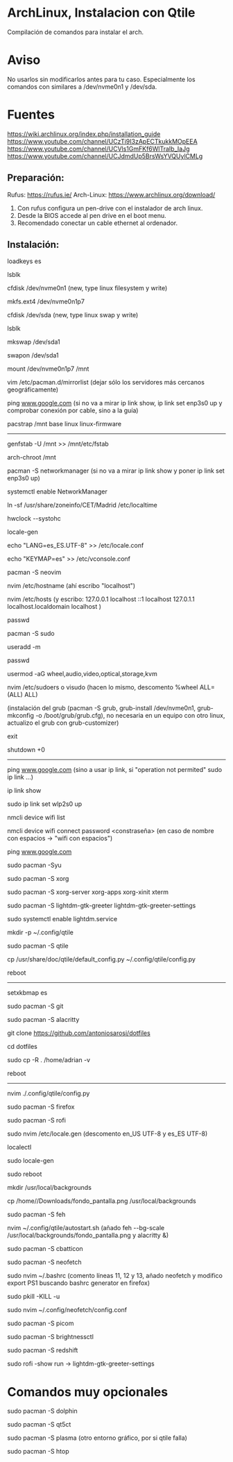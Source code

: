 # ArchLinux, Instalacion con Qtile
Compilación de comandos para instalar el arch. 

# Aviso

No usarlos sin modificarlos antes para tu caso. Especialmente los comandos con similares a /dev/nvme0n1 y /dev/sda. 

# Fuentes

https://wiki.archlinux.org/index.php/installation_guide
https://www.youtube.com/channel/UCzTi9I3zApECTkukkMOpEEA
https://www.youtube.com/channel/UCVls1GmFKf6WlTraIb_IaJg
https://www.youtube.com/channel/UCJdmdUp5BrsWsYVQUylCMLg


## Preparación:

Rufus: https://rufus.ie/
Arch-Linux: https://www.archlinux.org/download/

1. Con rufus configura un pen-drive con el instalador de arch linux.
2. Desde la BIOS accede al pen drive en el boot menu.
3. Recomendado conectar un cable ethernet al ordenador.

## Instalación:

loadkeys es

lsblk

cfdisk /dev/nvme0n1  (new, type linux filesystem y write)

mkfs.ext4 /dev/nvme0n1p7

cfdisk /dev/sda (new, type linux swap y write)

lsblk

mkswap /dev/sda1

swapon /dev/sda1

mount /dev/nvme0n1p7 /mnt

vim /etc/pacman.d/mirrorlist   (dejar sólo los servidores más cercanos geográficamente)

ping www.google.com  (si no va a mirar ip link show, ip link set enp3s0 up y comprobar conexión por cable, sino a la guía)

pacstrap /mnt base linux linux-firmware

------------------------------------------------------------------------------

genfstab -U /mnt >> /mnt/etc/fstab

arch-chroot /mnt

pacman -S networkmanager  (si no va a mirar ip link show y poner ip link set enp3s0 up)

systemctl enable NetworkManager

ln -sf /usr/share/zoneinfo/CET/Madrid /etc/localtime

hwclock --systohc

locale-gen

echo "LANG=es_ES.UTF-8" >> /etc/locale.conf

echo "KEYMAP=es" >> /etc/vconsole.conf

pacman -S neovim

nvim /etc/hostname (ahí escribo "localhost")

nvim /etc/hosts 
  (y escribo:
127.0.0.1	localhost
::1		localhost
127.0.1.1	localhost.localdomain localhost
)

passwd

pacman -S sudo

useradd -m <usuario>
  
passwd <usuario>
  
usermod -aG wheel,audio,video,optical,storage,kvm <usuario>
  
nvim /etc/sudoers o visudo  (hacen lo mismo, descomento %wheel ALL=(ALL) ALL)

(instalación del grub (pacman -S grub, grub-install /dev/nvme0n1, grub-mkconfig -o /boot/grub/grub.cfg), no necesaria en un equipo con otro linux, actualizo el grub con grub-customizer)

exit

shutdown +0

-------------------------------------------------------------------------------------------------------

ping www.google.com  (sino a usar ip link, si "operation not permited" sudo ip link ...)

ip link show

sudo ip link set wlp2s0 up

nmcli device wifi list

nmcli device wifi connect <nombre del wifi> password <constraseña>  (en caso de nombre con espacios -> "wifi con espacios")
  
ping www.google.com

sudo pacman -Syu

sudo pacman -S xorg

sudo pacman -S xorg-server xorg-apps xorg-xinit xterm

sudo pacman -S lightdm-gtk-greeter lightdm-gtk-greeter-settings

sudo systemctl enable lightdm.service

mkdir -p ~/.config/qtile

sudo pacman -S qtile

cp /usr/share/doc/qtile/default_config.py ~/.config/qtile/config.py

reboot

------------------------------------------------------------------------------------------------

setxkbmap es

sudo pacman -S git

sudo pacman -S alacritty

git clone https://github.com/antoniosarosi/dotfiles

cd dotfiles

sudo cp -R . /home/adrian -v

reboot

---------------------------------------------------------------------------------------------------

nvim ./.config/qtile/config.py

sudo pacman -S firefox

sudo pacman -S rofi

sudo nvim /etc/locale.gen (descomento en_US UTF-8 y es_ES UTF-8)

localectl

sudo locale-gen

sudo reboot

mkdir /usr/local/backgrounds

cp /home/<usuario>/Downloads/fondo_pantalla.png /usr/local/backgrounds
  
sudo pacman -S feh

nvim ~/.config/qtile/autostart.sh (añado feh --bg-scale /usr/local/backgrounds/fondo_pantalla.png y alacritty &)

sudo pacman -S cbatticon

sudo pacman -S neofetch

sudo nvim ~/.bashrc (comento líneas 11, 12 y 13, añado neofetch y modifico export PS1 buscando bashrc generator en firefox)

sudo pkill -KILL -u <usuario>
  
sudo nvim ~/.config/neofetch/config.conf

sudo pacman -S picom

sudo pacman -S brightnessctl

sudo pacman -S redshift

sudo rofi -show run -> lightdm-gtk-greeter-settings

# Comandos muy opcionales

sudo pacman -S dolphin

sudo pacman -S qt5ct

sudo pacman -S plasma   (otro entorno gráfico, por si qtile falla)

sudo pacman -S htop
